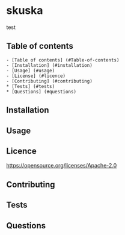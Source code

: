
  # skuska
  test
  
  ## Table of contents

    - [Table of contents] (#Table-of-contents)
    - [Installation] (#installation)
    - [Usage] (#usage)
    - [License] (#licence)
    - [Contributing] (#contributing)
    * [Tests] (#tests)
    * [Questions] (#questions)


## Installation


## Usage


## Licence
https://opensource.org/licenses/Apache-2.0

## Contributing


## Tests


## Questions
